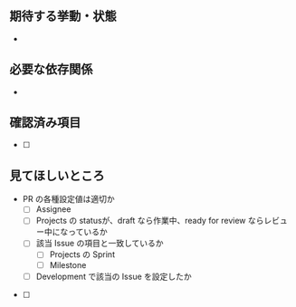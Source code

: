 ## 期待する挙動・状態

-

## 必要な依存関係

-

## 確認済み項目

- [ ]

## 見てほしいところ

- PR の各種設定値は適切か
  - [ ] Assignee
  - [ ] Projects の statusが、draft なら作業中、ready for review ならレビュー中になっているか
  - [ ] 該当 Issue の項目と一致しているか
    - [ ] Projects の Sprint
    - [ ] Milestone
  - [ ] Development で該当の Issue を設定したか
- [ ]
